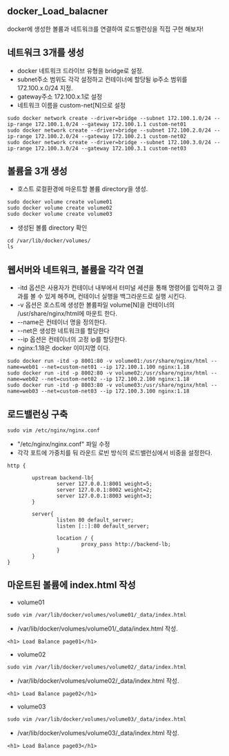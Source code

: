 ## docker_Load_balacner
docker에 생성한 볼륨과 네트워크를 연결하여 로드벨런싱을 직접 구현 해보자!

## 네트워크 3개를 생성
- docker 네트워크 드라이브 유형을 bridge로 설정.
- subnet주소 범위도 각각 설정하고 컨테이너에 할당될 ip주소 범위를 172.100.x.0/24 지정.
- gateway주소 172.100.x.1로 설정
- 네트워크 이름을 custom-net[N]으로 설정

```
sudo docker network create --driver=bridge --subnet 172.100.1.0/24 --ip-range 172.100.1.0/24 --gateway 172.100.1.1 custom-net01
sudo docker network create --driver=bridge --subnet 172.100.2.0/24 --ip-range 172.100.2.0/24 --gateway 172.100.2.1 custom-net02
sudo docker network create --driver=bridge --subnet 172.100.3.0/24 --ip-range 172.100.3.0/24 --gateway 172.100.3.1 custom-net03
```

## 볼륨을 3개 생성
- 호스트 로컬환경에 마운트할 볼륨 directory을 생성.

```
sudo docker volume create volume01
sudo docker volume create volume02
sudo docker volume create volume03
```

- 생성된 볼륨 directory 확인
```
cd /var/lib/docker/volumes/
ls
```

>

## 웹서버와 네트워크, 볼륨을 각각 연결
- -itd 옵션은 사용자가 컨테이너 내부에서 터미널 세션을 통해 명령어를 입력하고 결과를 볼 수 있게 해주며, 컨테이너 실행을 백그라운드로 실행 시킨다.
- -v 옵션은 호스트에 생성한 볼륨파일 volume[N]을 컨테이너의 /usr/share/nginx/html에 마운트 한다.
- --name은 컨테이너 명을 정의한다.
- --net은 생성한 네트워크를 할당한다
- --ip 옵션은 컨테이너의 고정 ip를 할당한다.
- nginx:1.18은 docker 이미지명 이다.

```
sudo docker run -itd -p 8001:80 -v volume01:/usr/share/nginx/html --name=web01 --net=custom-net01 --ip 172.100.1.100 nginx:1.18
sudo docker run -itd -p 8002:80 -v volume02:/usr/share/nginx/html --name=web02 --net=custom-net02 --ip 172.100.2.100 nginx:1.18
sudo docker run -itd -p 8003:80 -v volume03:/usr/share/nginx/html --name=web03 --net=custom-net03 --ip 172.100.3.100 nginx:1.18
```

## 로드밸런싱 구축

```
sudo vim /etc/nginx/nginx.conf
```

- "/etc/nginx/nginx.conf" 파일 수정
- 각각 포트에 가중치를 둬 라운드 로빈 방식의 로드밸런싱에서 비중을 설정한다.

```
http {

        upstream backend-lb{
                server 127.0.0.1:8001 weight=5;
                server 127.0.0.1:8002 weight=2;
                server 127.0.0.1:8003 weight=3;
        }

        server{
                listen 80 default_server;
                listen [::]:80 default_server;

                location / {
                        proxy_pass http://backend-lb;
                }
        }
}
```


## 마운트된 볼륨에 index.html 작성

- volume01

```
sudo vim /var/lib/docker/volumes/volume01/_data/index.html
```

- /var/lib/docker/volumes/volume01/_data/index.html 작성.

```
<h1> Load Balance page01</h1>
```

- volume02
```
sudo vim /var/lib/docker/volumes/volume02/_data/index.html
```

- /var/lib/docker/volumes/volume02/_data/index.html 작성.

```
<h1> Load Balance page02</h1>
```

- volume03
```
sudo vim /var/lib/docker/volumes/volume03/_data/index.html
```

- /var/lib/docker/volumes/volume03/_data/index.html 작성.

```
<h1> Load Balance page03</h1>
```





